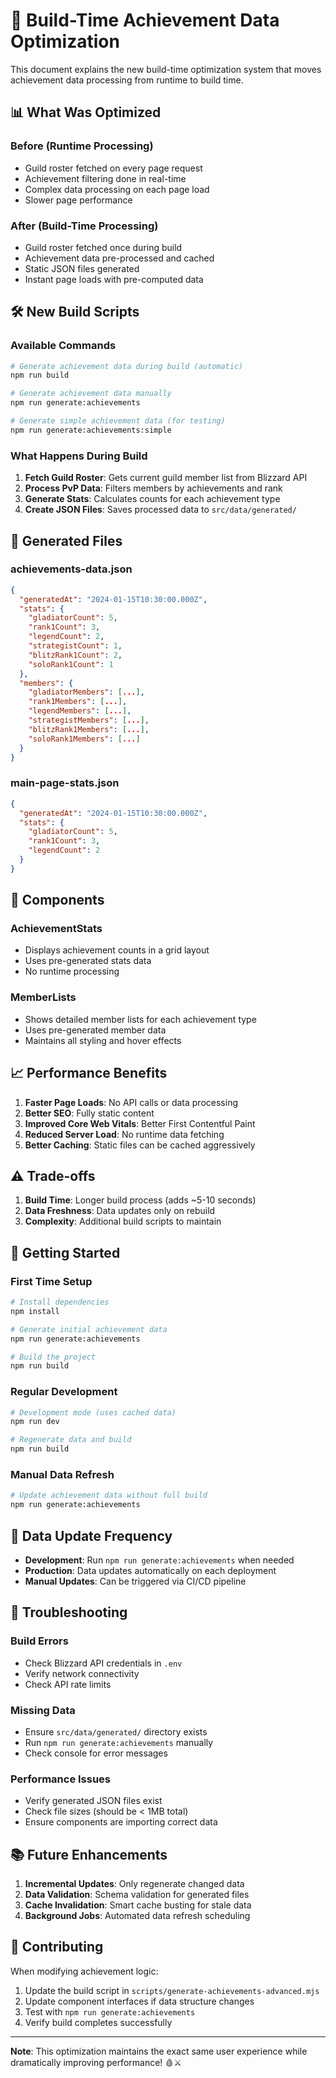 # 🚀 Build-Time Achievement Data Optimization

This document explains the new build-time optimization system that moves achievement data processing from runtime to build time.

## 📊 What Was Optimized

### **Before (Runtime Processing)**
- Guild roster fetched on every page request
- Achievement filtering done in real-time
- Complex data processing on each page load
- Slower page performance

### **After (Build-Time Processing)**
- Guild roster fetched once during build
- Achievement data pre-processed and cached
- Static JSON files generated
- Instant page loads with pre-computed data

## 🛠️ New Build Scripts

### **Available Commands**
```bash
# Generate achievement data during build (automatic)
npm run build

# Generate achievement data manually
npm run generate:achievements

# Generate simple achievement data (for testing)
npm run generate:achievements:simple
```

### **What Happens During Build**
1. **Fetch Guild Roster**: Gets current guild member list from Blizzard API
2. **Process PvP Data**: Filters members by achievements and rank
3. **Generate Stats**: Calculates counts for each achievement type
4. **Create JSON Files**: Saves processed data to `src/data/generated/`

## 📁 Generated Files

### **achievements-data.json**
```json
{
  "generatedAt": "2024-01-15T10:30:00.000Z",
  "stats": {
    "gladiatorCount": 5,
    "rank1Count": 3,
    "legendCount": 2,
    "strategistCount": 1,
    "blitzRank1Count": 2,
    "soloRank1Count": 1
  },
  "members": {
    "gladiatorMembers": [...],
    "rank1Members": [...],
    "legendMembers": [...],
    "strategistMembers": [...],
    "blitzRank1Members": [...],
    "soloRank1Members": [...]
  }
}
```

### **main-page-stats.json**
```json
{
  "generatedAt": "2024-01-15T10:30:00.000Z",
  "stats": {
    "gladiatorCount": 5,
    "rank1Count": 3,
    "legendCount": 2
  }
}
```

## 🔧 Components

### **AchievementStats**
- Displays achievement counts in a grid layout
- Uses pre-generated stats data
- No runtime processing

### **MemberLists**
- Shows detailed member lists for each achievement type
- Uses pre-generated member data
- Maintains all styling and hover effects

## 📈 Performance Benefits

1. **Faster Page Loads**: No API calls or data processing
2. **Better SEO**: Fully static content
3. **Improved Core Web Vitals**: Better First Contentful Paint
4. **Reduced Server Load**: No runtime data fetching
5. **Better Caching**: Static files can be cached aggressively

## ⚠️ Trade-offs

1. **Build Time**: Longer build process (adds ~5-10 seconds)
2. **Data Freshness**: Data updates only on rebuild
3. **Complexity**: Additional build scripts to maintain

## 🚀 Getting Started

### **First Time Setup**
```bash
# Install dependencies
npm install

# Generate initial achievement data
npm run generate:achievements

# Build the project
npm run build
```

### **Regular Development**
```bash
# Development mode (uses cached data)
npm run dev

# Regenerate data and build
npm run build
```

### **Manual Data Refresh**
```bash
# Update achievement data without full build
npm run generate:achievements
```

## 🔄 Data Update Frequency

- **Development**: Run `npm run generate:achievements` when needed
- **Production**: Data updates automatically on each deployment
- **Manual Updates**: Can be triggered via CI/CD pipeline

## 🐛 Troubleshooting

### **Build Errors**
- Check Blizzard API credentials in `.env`
- Verify network connectivity
- Check API rate limits

### **Missing Data**
- Ensure `src/data/generated/` directory exists
- Run `npm run generate:achievements` manually
- Check console for error messages

### **Performance Issues**
- Verify generated JSON files exist
- Check file sizes (should be < 1MB total)
- Ensure components are importing correct data

## 📚 Future Enhancements

1. **Incremental Updates**: Only regenerate changed data
2. **Data Validation**: Schema validation for generated files
3. **Cache Invalidation**: Smart cache busting for stale data
4. **Background Jobs**: Automated data refresh scheduling

## 🤝 Contributing

When modifying achievement logic:
1. Update the build script in `scripts/generate-achievements-advanced.mjs`
2. Update component interfaces if data structure changes
3. Test with `npm run generate:achievements`
4. Verify build completes successfully

---

**Note**: This optimization maintains the exact same user experience while dramatically improving performance! 🩸⚔️
